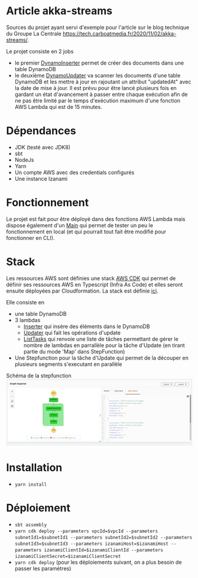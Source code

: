 # Article akka-streams

Sources du projet ayant servi d'exemple pour l'article sur le blog technique du Groupe La Centrale 
https://tech.carboatmedia.fr/2020/11/02/akka-streams/.

Le projet consiste en 2 jobs
* le premier [DynamoInserter](src/main/scala/fr/glc/articles/akkastream/services/DynamoInserter.scala) permet de créer
des documents dans une table DynamoDB
* le deuxième [DynamoUpdater](src/main/scala/fr/glc/articles/akkastream/services/DynamoUpdater.scala) va scanner les 
documents d'une table DynamoDB et les mettre à jour en rajoutant un attribut "updatedAt" avec la date de mise à jour.
Il est prévu pour être lancé plusieurs fois en gardant un état d'avancement à passer entre chaque exécution afin de
ne pas être limité par le temps d'exécution maximum d'une fonction AWS Lambda qui est de 15 minutes.

# Dépendances

* JDK (testé avec JDK8)
* sbt
* NodeJs
* Yarn
* Un compte AWS avec des credentials configurés
* Une instance Izanami

# Fonctionnement

Le projet est fait pour être déployé dans des fonctions AWS Lambda mais dispose également d'un 
[Main](src/main/scala/fr/glc/articles/akkastream/Main.scala) qui permet de tester un peu le fonctionnement en local
(et qui pourrait tout fait être modifié pour fonctionner en CLI). 

# Stack

Les ressources AWS sont définies une stack [AWS CDK](https://docs.aws.amazon.com/cdk/latest/guide/home.html) qui permet 
de définir ses ressources AWS en Typescript (Infra As Code) et elles seront ensuite déployées par Cloudformation. La 
stack est définie [ici](src/main/cdk/lib/cdk-stack.ts).

Elle consiste en
* une table DynamoDB
* 3 lambdas
  * [Inserter](src/main/scala/fr/glc/articles/akkastream/lambda/InserterHandler.scala) qui insère des éléments dans le DynamoDB
  * [Updater](src/main/scala/fr/glc/articles/akkastream/lambda/UpdaterHandler.scala) qui fait les opérations d'update
  * [ListTasks](src/main/scala/fr/glc/articles/akkastream/lambda/ListTasks.scala) qui renvoie une liste de tâches permettant de
  gérer le nombre de lambdas en parrallèle pour la tâche d'Update (en tirant partie du mode 'Map' dans StepFunction)
* Une Stepfunction pour la tâche d'Update qui permet de la découper en plusieurs segments s'executant en parallèle


Schéma de la stepfunction
![](doc/UpdateSplitOutput.png)

# Installation
* `yarn install`

# Déploiement
* `sbt assembly`
* `yarn cdk deploy --parameters vpcId=$vpcId --parameters subnetId1=$subnetId1 --parameters subnetId2=$subnetId2 --parameters subnetId3=$subnetId3 --parameters izanamiHost=$izanamiHost --parameters izanamiClientId=$izanamiClientId --parameters izanamiClientSecret=$izanamiClientSecret`
* `yarn cdk deploy` (pour les déploiements suivant, on a plus besoin de passer les paramètres)
